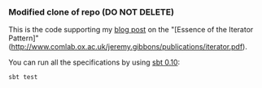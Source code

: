 ### Modified clone of repo (DO NOT DELETE)

This is the code supporting my [blog post](http://etorreborre.blogspot.com/2011/06/essence-of-iterator-pattern.html) on the "[Essence of the Iterator Pattern]"(http://www.comlab.ox.ac.uk/jeremy.gibbons/publications/iterator.pdf).

You can run all the specifications by using [sbt 0.10](https://github.com/harrah/xsbt/wiki):

  `sbt test`